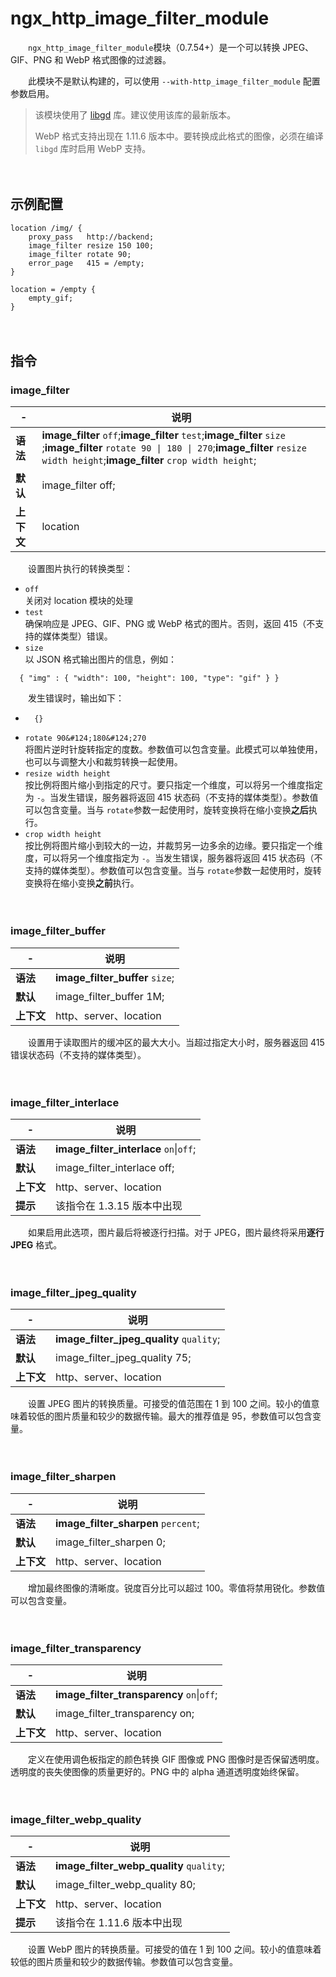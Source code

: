 # ngx_http_image_filter_module

　　​`ngx_http_image_filter_module`​ 模块（0.7.54+）是一个可以转换 JPEG、GIF、PNG 和 WebP 格式图像的过滤器。

　　此模块不是默认构建的，可以使用 `--with-http_image_filter_module`​ 配置参数启用。

> 该模块使用了 [libgd](http://libgd.org/) 库。建议使用该库的最新版本。
>
> WebP 格式支持出现在 1.11.6 版本中。要转换成此格式的图像，必须在编译 `libgd`​ 库时启用 WebP 支持。

　　‍

## 示例配置

```
location /img/ {
    proxy_pass   http://backend;
    image_filter resize 150 100;
    image_filter rotate 90;
    error_page   415 = /empty;
}

location = /empty {
    empty_gif;
}
```

　　‍

## 指令

### image\_filter

|-|说明|
| ---| --------------------------|
|**语法**|**image_filter** `off`​;**image_filter** `test`​;**image_filter** `size`​;**image_filter** `rotate 90 \| 180 \| 270`​;**image_filter** `resize width height`​;**image_filter** `crop width height`​;|
|**默认**|image\_filter off;|
|**上下文**|location|

　　设置图片执行的转换类型：

* ​`off`​  
  关闭对 location 模块的处理
* ​`test`​  
  确保响应是 JPEG、GIF、PNG 或 WebP 格式的图片。否则，返回 415（不支持的媒体类型）错误。
* ​`size`​  
  以 JSON 格式输出图片的信息，例如：

```
  { "img" : { "width": 100, "height": 100, "type": "gif" } }
```

　　发生错误时，输出如下：

* ```
    {}
  ```
* ​`rotate 90&#124;180&#124;270`​  
  将图片逆时针旋转指定的度数。参数值可以包含变量。此模式可以单独使用，也可以与调整大小和裁剪转换一起使用。
* ​`resize width height`​  
  按比例将图片缩小到指定的尺寸。要只指定一个维度，可以将另一个维度指定为 `-`​。当发生错误，服务器将返回 415 状态码（不支持的媒体类型）。参数值可以包含变量。当与 `rotate`​ 参数一起使用时，旋转变换将在缩小变换**之后**执行。
* ​`crop width height`​  
  按比例将图片缩小到较大的一边，并裁剪另一边多余的边缘。要只指定一个维度，可以将另一个维度指定为 `-`​。当发生错误，服务器将返回 415 状态码（不支持的媒体类型）。参数值可以包含变量。当与 `rotate`​ 参数一起使用时，旋转变换将在缩小变换**之前**执行。

　　‍

### image\_filter\_buffer

|-|说明|
| ---| ---------------------------------|
|**语法**|**image_filter_buffer** `size`​;|
|**默认**|image\_filter\_buffer 1M;|
|**上下文**|http、server、location|

　　设置用于读取图片的缓冲区的最大大小。当超过指定大小时，服务器返回 415 错误状态码（不支持的媒体类型）。

　　‍

### image\_filter\_interlace

|-|说明|
| ---| -------------------------------------|
|**语法**|**image_filter_interlace** `on`​\|`off`​;|
|**默认**|image\_filter\_interlace off;|
|**上下文**|http、server、location|
|**提示**|该指令在 1.3.15 版本中出现|

　　如果启用此选项，图片最后将被逐行扫描。对于 JPEG，图片最终将采用**逐行 JPEG** 格式。

　　‍

### image\_filter\_jpeg\_quality

|-|说明|
| ---| -------------------------------------------|
|**语法**|**image_filter_jpeg_quality** `quality`​;|
|**默认**|image\_filter\_jpeg\_quality 75;|
|**上下文**|http、server、location|

　　设置 JPEG 图片的转换质量。可接受的值范围在 1 到 100 之间。较小的值意味着较低的图片质量和较少的数据传输。最大的推荐值是 95，参数值可以包含变量。

　　‍

### image\_filter\_sharpen

|-|说明|
| ---| ---------------------------------|
|**语法**|**image_filter_sharpen** `percent`​;|
|**默认**|image\_filter\_sharpen 0;|
|**上下文**|http、server、location|

　　增加最终图像的清晰度。锐度百分比可以超过 100。零值将禁用锐化。参数值可以包含变量。

　　‍

### image\_filter\_transparency

|-|说明|
| ---| ---------------------------------------|
|**语法**|**image_filter_transparency** `on`​\|`off`​;|
|**默认**|image\_filter\_transparency on;|
|**上下文**|http、server、location|

　　定义在使用调色板指定的颜色转换 GIF 图像或 PNG 图像时是否保留透明度。透明度的丧失使图像的质量更好的。PNG 中的 alpha 通道透明度始终保留。

　　‍

### image\_filter\_webp\_quality

|-|说明|
| ---| -------------------------------------------|
|**语法**|**image_filter_webp_quality** `quality`​;|
|**默认**|image\_filter\_webp\_quality 80;|
|**上下文**|http、server、location|
|**提示**|该指令在 1.11.6 版本中出现|

　　设置 WebP 图片的转换质量。可接受的值在 1 到 100 之间。较小的值意味着较低的图片质量和较少的数据传输。参数值可以包含变量。
